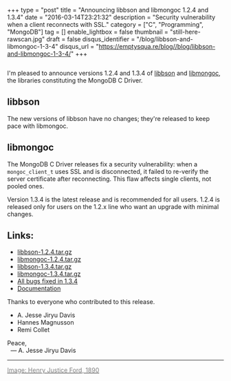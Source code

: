 +++
type = "post"
title = "Announcing libbson and libmongoc 1.2.4 and 1.3.4"
date = "2016-03-14T23:21:32"
description = "Security vulnerability when a client reconnects with SSL."
category = ["C", "Programming", "MongoDB"]
tag = []
enable_lightbox = false
thumbnail = "still-here-rawscan.jpg"
draft = false
disqus_identifier = "/blog/libbson-and-libmongoc-1-3-4"
disqus_url = "https://emptysqua.re/blog//blog/libbson-and-libmongoc-1-3-4/"
+++

<p><img alt="" src="still-here-rawscan.jpg" /></p>
<p>I'm pleased to announce versions 1.2.4 and 1.3.4 of <a href="http://mongoc.org/libbson/current/">libbson</a> and <a href="http://mongoc.org/libmongoc/current/">libmongoc</a>, the libraries
constituting the MongoDB C Driver.</p>
<h2 id="libbson">libbson</h2>
<p>The new versions of libbson have no changes; they're released to keep pace with libmongoc.</p>
<h2 id="libmongoc">libmongoc</h2>
<p>The MongoDB C Driver releases fix a security vulnerability: when a <code>mongoc_client_t</code> uses SSL and is disconnected, it failed to re-verify the server certificate after reconnecting. This flaw affects single clients, not pooled ones.</p>
<p>Version 1.3.4 is the latest release and is recommended for all users. 1.2.4 is released only for users on the 1.2.x line who want an upgrade with minimal changes.</p>
<h2 id="links">Links:</h2>
<ul>
<li><a href="https://github.com/mongodb/libbson/releases/download/1.2.4/libbson-1.2.4.tar.gz">libbson-1.2.4.tar.gz</a></li>
<li><a href="https://github.com/mongodb/mongo-c-driver/releases/download/1.2.4/mongo-c-driver-1.2.4.tar.gz">libmongoc-1.2.4.tar.gz</a></li>
<li><a href="https://github.com/mongodb/libbson/releases/download/1.3.4/libbson-1.3.4.tar.gz">libbson-1.3.4.tar.gz</a></li>
<li><a href="https://github.com/mongodb/mongo-c-driver/releases/download/1.3.4/mongo-c-driver-1.3.4.tar.gz">libmongoc-1.3.4.tar.gz</a></li>
<li><a href="https://jira.mongodb.org/issues/?jql=project%20%3D%20CDRIVER%20AND%20fixVersion%20%3D%201.3.4%20ORDER%20BY%20due%20ASC%2C%20priority%20DESC%2C%20created%20ASC">All bugs fixed in 1.3.4</a></li>
<li><a href="http://mongoc.org/libmongoc/current/">Documentation</a></li>
</ul>
<p>Thanks to everyone who contributed to this release.</p>
<ul><li>A. Jesse Jiryu Davis<li>Hannes Magnusson<li>Remi Collet</ul>

<p>Peace,<br />
&nbsp;&nbsp;&mdash; A. Jesse Jiryu Davis</p>
<hr />
<p><a href="http://www.oldbookillustrations.com/illustrations/still-here/"><span style="color: gray">Image: Henry Justice Ford, 1890</span></a></p>
